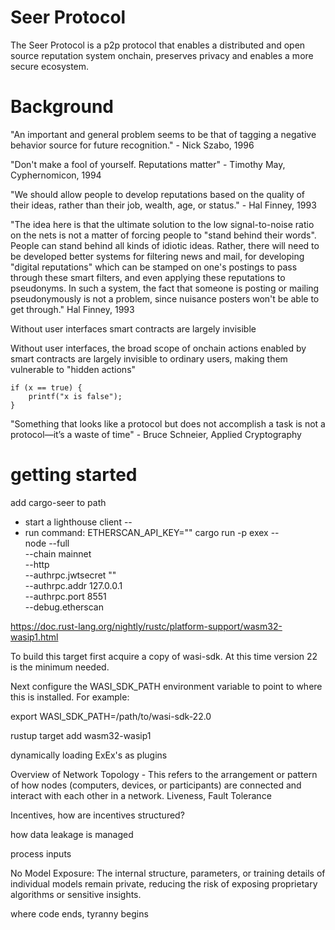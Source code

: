 # Seer Protocol

The Seer Protocol is a p2p protocol that enables a distributed and open source reputation system onchain, preserves privacy and enables a more secure ecosystem.

# Background

"An important and general problem seems to be that of tagging a negative behavior source for future recognition." - Nick Szabo, 1996

"Don't make a fool of yourself. Reputations matter" - Timothy May, Cyphernomicon, 1994

"We should allow people to develop reputations based on the quality of their ideas, rather than their job, wealth, age, or status." - Hal Finney, 1993

"The idea here is that the ultimate solution to the low
signal-to-noise ratio on the nets is not a matter of
forcing people to "stand behind their words". People can
stand behind all kinds of idiotic ideas. Rather, there
will need to be developed better systems for filtering news
and mail, for developing "digital reputations" which can be
stamped on one's postings to pass through these smart
filters, and even applying these reputations to pseudonyms.
In such a system, the fact that someone is posting or
mailing pseudonymously is not a problem, since nuisance
posters won't be able to get through." Hal Finney, 1993

Without user interfaces smart contracts are largely invisible

Without user interfaces, the broad scope of onchain actions enabled by smart contracts are largely invisible to ordinary users, making them vulnerable to "hidden actions"

```
if (x == true) {
    printf("x is false");
}
```

"Something that looks like a protocol but does not
accomplish a task is not a protocol—it’s a waste of time" - Bruce Schneier, Applied Cryptography

# getting started

add cargo-seer to path

- start a lighthouse client --
- run command:
  ETHERSCAN_API_KEY="" cargo run -p exex -- \
   node --full \
   --chain mainnet \
   --http \
   --authrpc.jwtsecret "" \
   --authrpc.addr 127.0.0.1 \
   --authrpc.port 8551 \
   --debug.etherscan

https://doc.rust-lang.org/nightly/rustc/platform-support/wasm32-wasip1.html

To build this target first acquire a copy of wasi-sdk. At this time version 22 is the minimum needed.

Next configure the WASI_SDK_PATH environment variable to point to where this is installed. For example:

export WASI_SDK_PATH=/path/to/wasi-sdk-22.0

rustup target add wasm32-wasip1

dynamically loading ExEx's as plugins

Overview of Network Topology - This refers to the arrangement or pattern of how nodes (computers, devices, or participants) are connected and interact with each other in a network.
Liveness, Fault Tolerance

Incentives, how are incentives structured?

how data leakage is managed

process inputs

No Model Exposure: The internal structure, parameters, or training details of individual models remain private, reducing the risk of exposing proprietary algorithms or sensitive insights.

where code ends, tyranny begins
